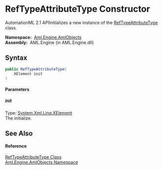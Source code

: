 RefTypeAttributeType Constructor
================================
AutomationML 2.1 APIInitializes a new instance of the [RefTypeAttributeType][1] class.

  **Namespace:**  [Aml.Engine.AmlObjects][2]  
  **Assembly:**  AML.Engine (in AML.Engine.dll)

Syntax
------

```csharp
public RefTypeAttributeType(
	XElement init
)
```

#### Parameters

##### *init*
Type: [System.Xml.Linq.XElement][3]  
The initialize.


See Also
--------

#### Reference
[RefTypeAttributeType Class][1]  
[Aml.Engine.AmlObjects Namespace][2]  

[1]: README.md
[2]: ../README.md
[3]: https://docs.microsoft.com/dotnet/api/system.xml.linq.xelement
[4]: https://www.automationml.org
[5]: ../../icons/logoShade.png